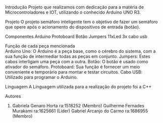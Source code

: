 Introdução 
Projeto que realizamos com dedicação para a matéria de Microcontroladores e IOT, utilizando o conhecido Arduino UNO R3.

Projeto
O projeto semáforo inteligente tem o objetivo de fazer um semáforo que opere após o acionamento do dispositivos de entrada (botão).

Componentes
Arduino Protoboard Botão Jumpers 11xLed 3x cabo usb

Função de cada peça mencionada  
Arduino Uno: O Arduino é a peça base, como o cérebro do sistema, com a sua função de intermediar todas as peças em conjunto.
Jumpers: Estes cabos interligam uma peça com a outra.
Botão: O botão é usado como ativador do semáforo.
Protoboard: Sua função é fornecer um meio conveniente e temporário para montar e testar circuitos.
Cabo USB: Utilizado para programar o Arduino.

Linguagem
A Linguagem utilizada para a realização do projeto foi a C++

Autores 
1.	Gabriela Genaro Horta ra:1518252 (Membro) Guilherme Fernades Murakami ra:1625661 (Líder) Gabriel Arcanjo do Carmo ra:1686955 (Membro)
 
